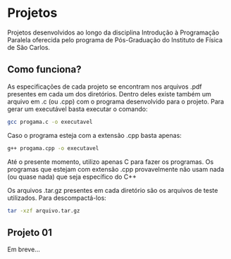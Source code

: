 # Projetos
Projetos desenvolvidos ao longo da disciplina Introdução à Programação Paralela 
oferecida pelo programa de Pós-Graduação do Instituto de Física de São Carlos.

## Como funciona?

As especificações de cada projeto se encontram nos arquivos .pdf presentes em cada um 
dos diretórios. Dentro deles existe também um arquivo em .c (ou .cpp) com o programa 
desenvolvido para o projeto. Para gerar um executável basta executar o comando:

```bash
gcc progama.c -o executavel
```

Caso o programa esteja com a extensão .cpp basta apenas:
```bash
g++ progama.cpp -o executavel
```

Até o presente momento, utilizo apenas C para fazer os programas. Os programas que estejam 
com extensão .cpp provavelmente não usam nada (ou quase nada) que seja específico do C++

Os arquivos .tar.gz presentes em cada diretório são os arquivos de teste utilizados. Para 
descompactá-los:

```bash
tar -xzf arquivo.tar.gz
```

## Projeto 01

Em breve...
